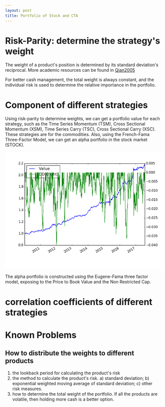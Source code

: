```yaml
---
layout: post
title: Portfolio of Stock and CTA
---
```

# Risk-Parity: determine the strategy's weight
The weight of a product's position is determined by its standard deviation's reciprocal. More academic resources can be found in [Qian2005](http://www.dailyalts.com/wp-content/uploads/2014/06/Risk-Parity-and-Diversification.pdf)

For better cash management, the total weight is always constant, and the individual risk is used to determine the relative importance in the portfolio. 

# Component of different strategies
Using risk-parity to determine weights, we can get a portfolio value for each strategy, such as the Time Series Momentum (TSM), Cross Sectional Momentum (XSM), Time Series Carry (TSC), Cross Sectional Carry (XSC). These strategies are for the commodities. 
Also, using the French-Fama Three-Factor Model, we can get an alpha portfolio in the stock market (STOCK). 

![Figure](../images/Port.png)

The alpha portfolio is constructed using the Eugene-Fama three factor model, exposing to the Price to Book Value and the Non Restricted Cap.

# correlation coefficients of different strategies

# Known Problems
## How to distribute the weights to different products
1. the lookback period for calculating the product's risk
2. the method to calculate the product's risk. a) standard deviation; b) exponential weighted moving average of standard deviation; c) other risk measures. 
3. how to determine the total weight of the portfolio. If all the products are volatile, then holding more cash is a better option. 




